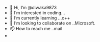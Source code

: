 - 👋 Hi, I’m @diwaka9873
- 👀 I’m interested in coding...
- 🌱 I’m currently learning ...c++
- 💞️ I’m looking to collaborate on ..Microsoft.
- 📫 How to reach me ..mail
- 

<!---
diwaka9873/diwaka9873 is a ✨ special ✨ repository because its `README.md` (this file) appears on your GitHub profile.
You can click the Preview link to take a look at your changes.
--->

